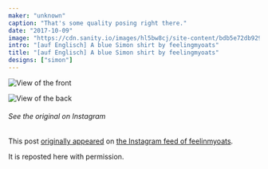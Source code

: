 ```yaml
---
maker: "unknown"
caption: "That's some quality posing right there."
date: "2017-10-09"
image: "https://cdn.sanity.io/images/hl5bw8cj/site-content/bdb5e72db9290457048b763783bf8a2de51ce0c1-1080x1080.jpg"
intro: "[auf Englisch] A blue Simon shirt by feelingmyoats"
title: "[auf Englisch] A blue Simon shirt by feelingmyoats"
designs: ["simon"]
---
```


![View of the front](https://posts.freesewing.org/uploads/blue_simon_front_1a4a8e9897.jpg "View of the front")

![View of the back](https://posts.freesewing.org/uploads/blue_simon_back_a038252972.jpg "View of the back")

<Note>

###### See the original on Instagram
This post [originally appeared](https://www.instagram.com/p/BZ6X2CkjZor/) 
on [the Instagram feed of feelinmyoats](https://www.instagram.com/feelinmyoats/).

It is reposted here with permission.

</Note>
